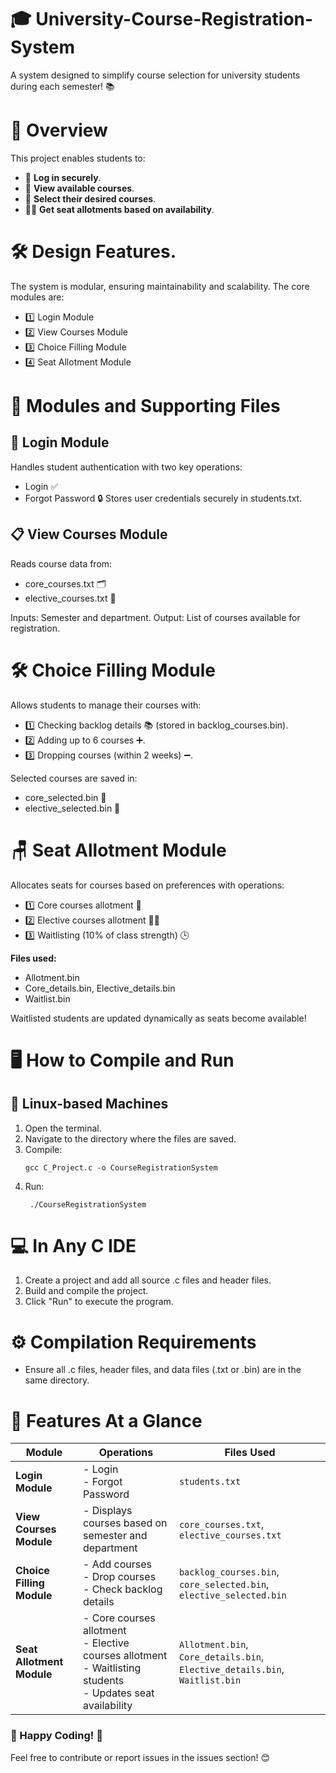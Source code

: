 # 🎓 University-Course-Registration-System
A system designed to simplify course selection for university students during each semester! 📚

# 🌟 Overview
This project enables students to:
* 📝 **Log in securely**.
* 📖 **View available courses**.
* 🎯 **Select their desired courses**.
* 👩‍🏫 **Get seat allotments based on availability**.

# 🛠️ Design Features.
The system is modular, ensuring maintainability and scalability. The core modules are:
* 1️⃣ Login Module
* 2️⃣ View Courses Module
* 3️⃣ Choice Filling Module
* 4️⃣ Seat Allotment Module

# 📂 Modules and Supporting Files

## 🔐 Login Module
Handles student authentication with two key operations:
* Login ✅
* Forgot Password 🔒
Stores user credentials securely in students.txt.

## 📋 View Courses Module
Reads course data from:
* core_courses.txt 🗂️
* elective_courses.txt 📜

Inputs: Semester and department.
Output: List of courses available for registration.

# 🛠️ Choice Filling Module
Allows students to manage their courses with:
* 1️⃣ Checking backlog details 📚 (stored in backlog_courses.bin).
* 2️⃣ Adding up to 6 courses ➕.
* 3️⃣ Dropping courses (within 2 weeks) ➖.

Selected courses are saved in:

* core_selected.bin 📁
* elective_selected.bin 📁

# 🪑 Seat Allotment Module
Allocates seats for courses based on preferences with operations:
* 1️⃣ Core courses allotment 🏫
* 2️⃣ Elective courses allotment 🧑‍🏫
* 3️⃣ Waitlisting (10% of class strength) 🕒

**Files used:**

* Allotment.bin
* Core_details.bin, Elective_details.bin
* Waitlist.bin

Waitlisted students are updated dynamically as seats become available!

# 🖥️ How to Compile and Run
## 🐧 Linux-based Machines
1. Open the terminal.
2. Navigate to the directory where the files are saved.
3. Compile: 
   ```shell
   gcc C_Project.c -o CourseRegistrationSystem
4. Run:
   ```shell
    ./CourseRegistrationSystem

# 💻 In Any C IDE
1. Create a project and add all source .c files and header files.
2. Build and compile the project.
3. Click "Run" to execute the program.

# ⚙️ Compilation Requirements
* Ensure all .c files, header files, and data files (.txt or .bin) are in the same directory.

# 🎯 Features At a Glance

| **Module**              | **Operations**                                                                                                      | **Files Used**                             |
|-------------------------|---------------------------------------------------------------------------------------------------------------------|--------------------------------------------|
| **Login Module**         | - Login<br>- Forgot Password                                                                                        | `students.txt`                             |
| **View Courses Module**  | - Displays courses based on semester and department                                                                 | `core_courses.txt`, `elective_courses.txt` |
| **Choice Filling Module**| - Add courses<br>- Drop courses<br>- Check backlog details                                                           | `backlog_courses.bin`, `core_selected.bin`, `elective_selected.bin` |
| **Seat Allotment Module**| - Core courses allotment<br>- Elective courses allotment<br>- Waitlisting students<br>- Updates seat availability    | `Allotment.bin`, `Core_details.bin`, `Elective_details.bin`, `Waitlist.bin` |



### 🎉 Happy Coding! 🚀
Feel free to contribute or report issues in the issues section! 😊

